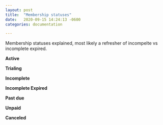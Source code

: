 ```yaml
---
layout: post
title:  "Membership statuses"
date:   2020-09-15 14:24:13 -0600
categories: documentation

---
```

Membership statuses explained, most likely a refresher of incompelte vs incomplete expired.

**Active**

**Trialing**

**Incomplete**

**Incomplete Expired**

**Past due**

**Unpaid**

**Canceled**


